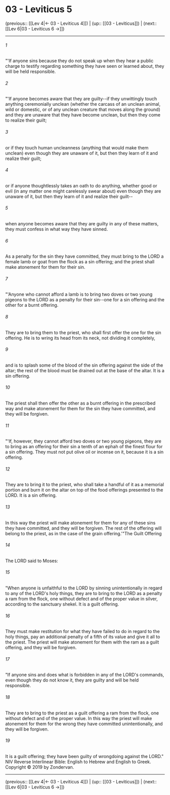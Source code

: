 # 03 - Leviticus 5

(previous:: [[Lev 4|← 03 - Leviticus 4]]) | (up:: [[03 - Leviticus]]) | (next:: [[Lev 6|03 - Leviticus 6 →]])

***


###### 1 
"'If anyone sins because they do not speak up when they hear a public charge to testify regarding something they have seen or learned about, they will be held responsible. 

###### 2 
"'If anyone becomes aware that they are guilty--if they unwittingly touch anything ceremonially unclean (whether the carcass of an unclean animal, wild or domestic, or of any unclean creature that moves along the ground) and they are unaware that they have become unclean, but then they come to realize their guilt; 

###### 3 
or if they touch human uncleanness (anything that would make them unclean) even though they are unaware of it, but then they learn of it and realize their guilt; 

###### 4 
or if anyone thoughtlessly takes an oath to do anything, whether good or evil (in any matter one might carelessly swear about) even though they are unaware of it, but then they learn of it and realize their guilt-- 

###### 5 
when anyone becomes aware that they are guilty in any of these matters, they must confess in what way they have sinned. 

###### 6 
As a penalty for the sin they have committed, they must bring to the LORD a female lamb or goat from the flock as a sin offering; and the priest shall make atonement for them for their sin. 

###### 7 
"'Anyone who cannot afford a lamb is to bring two doves or two young pigeons to the LORD as a penalty for their sin--one for a sin offering and the other for a burnt offering. 

###### 8 
They are to bring them to the priest, who shall first offer the one for the sin offering. He is to wring its head from its neck, not dividing it completely, 

###### 9 
and is to splash some of the blood of the sin offering against the side of the altar; the rest of the blood must be drained out at the base of the altar. It is a sin offering. 

###### 10 
The priest shall then offer the other as a burnt offering in the prescribed way and make atonement for them for the sin they have committed, and they will be forgiven. 

###### 11 
"'If, however, they cannot afford two doves or two young pigeons, they are to bring as an offering for their sin a tenth of an ephah of the finest flour for a sin offering. They must not put olive oil or incense on it, because it is a sin offering. 

###### 12 
They are to bring it to the priest, who shall take a handful of it as a memorial portion and burn it on the altar on top of the food offerings presented to the LORD. It is a sin offering. 

###### 13 
In this way the priest will make atonement for them for any of these sins they have committed, and they will be forgiven. The rest of the offering will belong to the priest, as in the case of the grain offering.'"The Guilt Offering 

###### 14 
The LORD said to Moses: 

###### 15 
"When anyone is unfaithful to the LORD by sinning unintentionally in regard to any of the LORD's holy things, they are to bring to the LORD as a penalty a ram from the flock, one without defect and of the proper value in silver, according to the sanctuary shekel. It is a guilt offering. 

###### 16 
They must make restitution for what they have failed to do in regard to the holy things, pay an additional penalty of a fifth of its value and give it all to the priest. The priest will make atonement for them with the ram as a guilt offering, and they will be forgiven. 

###### 17 
"If anyone sins and does what is forbidden in any of the LORD's commands, even though they do not know it, they are guilty and will be held responsible. 

###### 18 
They are to bring to the priest as a guilt offering a ram from the flock, one without defect and of the proper value. In this way the priest will make atonement for them for the wrong they have committed unintentionally, and they will be forgiven. 

###### 19 
It is a guilt offering; they have been guilty of wrongdoing against the LORD." NIV Reverse Interlinear Bible: English to Hebrew and English to Greek. Copyright © 2019 by Zondervan.

***

(previous:: [[Lev 4|← 03 - Leviticus 4]]) | (up:: [[03 - Leviticus]]) | (next:: [[Lev 6|03 - Leviticus 6 →]])
